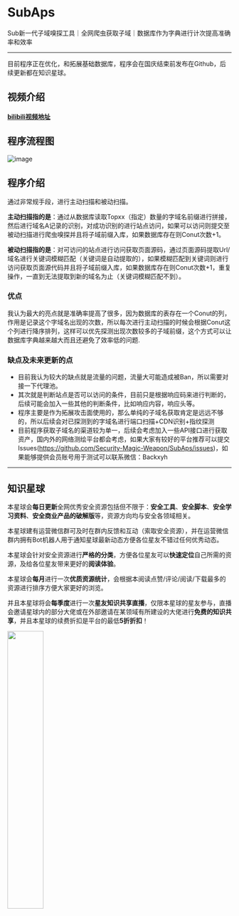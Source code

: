 # SubAps
Sub新一代子域嗅探工具｜全网爬虫获取子域｜数据库作为字典进行计次提高准确率和效率

----

目前程序正在优化，和拓展基础数据库，程序会在国庆结束前发布在Github，后续更新都在知识星球。

## 视频介绍
#### [bilibili视频地址](https://www.bilibili.com/video/BV1HG4y1W75s)

## 程序流程图

![image](https://user-images.githubusercontent.com/52586866/193862918-ad770c16-d71e-4e5d-98f8-5f0dbddeb013.png)

## 程序介绍

通过非常规手段，进行主动扫描和被动扫描。

**主动扫描指的是**：通过从数据库读取Topxx（指定）数量的字域名前缀进行拼接，然后进行域名A记录的识别，对成功识别的进行站点访问，如果可以访问则提交至被动扫描进行爬虫嗅探并且将子域前缀入库，如果数据库存在则Conut次数+1。

**被动扫描指的是**：对可访问的站点进行访问获取页面源码，通过页面源码提取Url/域名进行关键词模糊匹配（关键词是自动提取的），如果模糊匹配到关键词则进行访问获取页面源代码并且将子域前缀入库，如果数据库存在则Conut次数+1，重复操作，一直到无法提取到新的域名为止（关键词模糊匹配不到）。

### 优点

我认为最大的亮点就是准确率提高了很多，因为数据库的表存在一个Conut的列，作用是记录这个字域名出现的次数，所以每次进行主动扫描的时候会根据Conut这个列进行降序排列，这样可以优先探测出现次数较多的子域前缀，这个方式可以让数据库字典越来越大而且还避免了效率低的问题.

### 缺点及未来更新的点

* 目前我认为较大的缺点就是流量的问题，流量大可能造成被Ban，所以需要对接一下代理池。
* 其次就是判断站点是否可以访问的条件，目前只是根据响应码来进行判断的，后续可能会加入一些其他的判断条件，比如响应内容，响应头等。
* 程序主要是作为拓展攻击面使用的，那么单纯的子域名获取肯定是远远不够的，所以后续会对已探测到的字域名进行端口扫描+CDN识别+指纹探测
* 目前程序获取子域名的渠道较为单一，后续会考虑加入一些API接口进行获取资产，国内外的网络测绘平台都会考虑，如果大家有较好的平台推荐可以提交Issues(https://github.com/Security-Magic-Weapon/SubAps/issues)，如果能够提供会员账号用于测试可以联系微信：Backxyh

----

## 知识星球

本星球会**每日更新**全网优秀安全资源包括但不限于：**安全工具**、**安全脚本**、**安全学习资料**、**安全商业产品的破解版**等，资源方向均与安全各领域相关。

本星球建有运营微信群可及时在群内反馈和互动（索取安全资源），并在运营微信群内拥有Bot机器人用于通知星球最新动态方便各位星友不错过任何优秀动态。

本星球会针对安全资源进行**严格的分类**，方便各位星友可以**快速定位**自己所需的资源，及给各位星友带来更好的**阅读体验**。

本星球会**每月**进行一次**优质资源统计**，会根据本阅读点赞/评论/阅读/下载最多的资源进行排序方便大家更好的浏览。

并且本星球将会**每季度**进行一次**星友知识共享直播**，仅限本星球的星友参与，直播会邀请星球内的部分大佬或在外部邀请在某领域有所建设的大佬进行**免费的知识共享**，并且本星球的续费折扣是平台的最低**5折折扣**！

<img src=https://tva1.sinaimg.cn/large/006y8mN6gy1h6tocodn91j30ku0bggm5.jpg width=40% />
